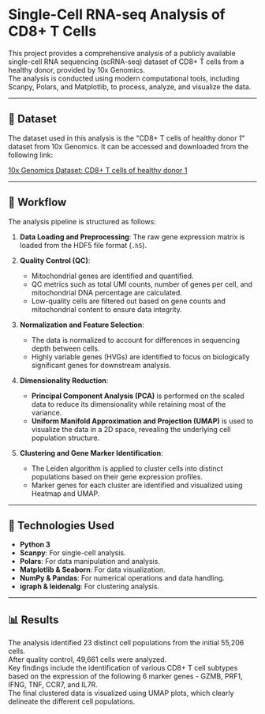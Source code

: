 # Single-Cell RNA-seq Analysis of CD8+ T Cells

This project provides a comprehensive analysis of a publicly available single-cell RNA sequencing (scRNA-seq) dataset of CD8+ T cells from a healthy donor, provided by 10x Genomics.  
The analysis is conducted using modern computational tools, including Scanpy, Polars, and Matplotlib, to process, analyze, and visualize the data.

---

## 🧬 Dataset

The dataset used in this analysis is the "CD8+ T cells of healthy donor 1" dataset from 10x Genomics. It can be accessed and downloaded from the following link:

[10x Genomics Dataset: CD8+ T cells of healthy donor 1](https://www.10xgenomics.com/datasets/cd-8-plus-t-cells-of-healthy-donor-1-1-standard-3-0-2)

---

## 🔬 Workflow

The analysis pipeline is structured as follows:

1.  **Data Loading and Preprocessing**: The raw gene expression matrix is loaded from the HDF5 file format (`.h5`).

2.  **Quality Control (QC)**:
    * Mitochondrial genes are identified and quantified.
    * QC metrics such as total UMI counts, number of genes per cell, and mitochondrial DNA percentage are calculated.
    * Low-quality cells are filtered out based on gene counts and mitochondrial content to ensure data integrity.

3.  **Normalization and Feature Selection**:
    * The data is normalized to account for differences in sequencing depth between cells.
    * Highly variable genes (HVGs) are identified to focus on biologically significant genes for downstream analysis.

4.  **Dimensionality Reduction**:
    * **Principal Component Analysis (PCA)** is performed on the scaled data to reduce its dimensionality while retaining most of the variance.
    * **Uniform Manifold Approximation and Projection (UMAP)** is used to visualize the data in a 2D space, revealing the underlying cell population structure.

5.  **Clustering and Gene Marker Identification**:
    * The Leiden algorithm is applied to cluster cells into distinct populations based on their gene expression profiles.
    * Marker genes for each cluster are identified and visualized using Heatmap and UMAP.

---

## 🚀 Technologies Used

* **Python 3**
* **Scanpy**: For single-cell analysis.
* **Polars**: For data manipulation and analysis.
* **Matplotlib & Seaborn**: For data visualization.
* **NumPy & Pandas**: For numerical operations and data handling.
* **igraph & leidenalg**: For clustering analysis.

---

## 📊 Results

The analysis identified 23 distinct cell populations from the initial 55,206 cells.  
After quality control, 49,661 cells were analyzed.  
Key findings include the identification of various CD8+ T cell subtypes based on the expression of the following 6 marker genes - GZMB, PRF1, IFNG, TNF, CCR7, and IL7R.  
The final clustered data is visualized using UMAP plots, which clearly delineate the different cell populations.  

